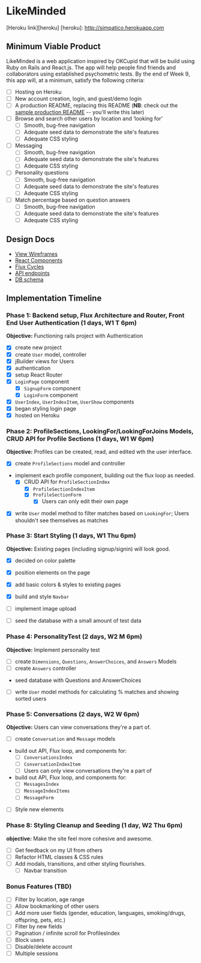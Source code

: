 # LikeMinded

[Heroku link][heroku]
[heroku]: http://simpatico.herokuapp.com

## Minimum Viable Product

LikeMinded is a web application inspired by OKCupid that will be build using Ruby on Rails and React.js. The app will help people find friends and collaborators using established psychometric tests. By the end of Week 9, this app will, at a minimum, satisfy the following criteria:

- [ ] Hosting on Heroku
- [ ] New account creation, login, and guest/demo login
- [ ] A production README, replacing this README (**NB**: check out the [sample production README](docs/production_readme.md) -- you'll write this later)
- [ ] Browse and search other users by location and ‘looking for’
  - [ ] Smooth, bug-free navigation
  - [ ] Adequate seed data to demonstrate the site's features
  - [ ] Adequate CSS styling
- [ ] Messaging
  - [ ] Smooth, bug-free navigation
  - [ ] Adequate seed data to demonstrate the site's features
  - [ ] Adequate CSS styling
- [ ] Personality questions
  - [ ] Smooth, bug-free navigation
  - [ ] Adequate seed data to demonstrate the site's features
  - [ ] Adequate CSS styling
- [ ] Match percentage based on question answers
  - [ ] Smooth, bug-free navigation
  - [ ] Adequate seed data to demonstrate the site's features
  - [ ] Adequate CSS styling

## Design Docs
* [View Wireframes][views]
* [React Components][components]
* [Flux Cycles][flux-cycles]
* [API endpoints][api-endpoints]
* [DB schema][schema]

[views]: docs/views.md
[components]: docs/components.md
[flux-cycles]: docs/flux-cycles.md
[api-endpoints]: docs/api-endpoints.md
[schema]: docs/schema.md

## Implementation Timeline

### Phase 1: Backend setup, Flux Architecture and Router, Front End User Authentication (1 days, W1 T 6pm)

**Objective:** Functioning rails project with Authentication

- [x] create new project
- [x] create `User` model, controller
- [x] jBuilder views for Users
- [x] authentication
- [x] setup React Router
- [x] `LoginPage` component
    - [x] `SignupForm` component
    - [x] `LoginForm` component
- [x] `UserIndex`, `UserIndexItem`, `UserShow` components
- [x] began styling login page
- [x] hosted on Heroku

### Phase 2: ProfileSections, LookingFor/LookingForJoins Models, CRUD API for Profile Sections (1 days, W1 W 6pm)

**Objective:** Profiles can be created, read, and edited wth the user interface.

- [x] create `ProfileSections` model and controller
- implement each profile component, building out the flux loop as needed.
  - [x] CRUD API for `ProfileSectionIndex`
    - [x] `ProfileSectionIndexItem`
    - [x] `ProfileSectionForm`
      - [x] Users can only edit their own page
- [x] write `User` model method to filter matches based on `LookingFor`; Users shouldn't see themselves as matches

### Phase 3: Start Styling (1 days, W1 Thu 6pm)

**Objective:** Existing pages (including signup/signin) will look good.

- [x] decided on color palette
- [x] position elements on the page
- [x] add basic colors & styles to existing pages
- [x] build and style `Navbar`
- [ ] implement image upload
- [ ] seed the database with a small amount of test data


### Phase 4: PersonalityTest (2 days, W2 M 6pm)

**Objective:** Implement personality test

- [ ] create `Dimensions`, `Questions`, `AnswerChoices`, and `Answers` Models
- [ ] create `Answers` controller
- seed database with Questions and AnswerChoices
- [ ] write `User` model methods for calculating % matches and showing sorted users

### Phase 5: Conversations (2 days, W2 W 6pm)

**Objective:** Users can view conversations they're a part of.

- [ ] create `Conversation` and `Message` models
- build out API, Flux loop, and components for:
  - [ ] `ConversationsIndex`
  - [ ] `ConversationIndexItem`
  - [ ] Users can only view conversations they're a part of
- build out API, Flux loop, and components for:
  - [ ] `MessagesIndex`
  - [ ] `MessageIndexItems`
  - [ ] `MessageForm`
- [ ] Style new elements

### Phase 8: Styling Cleanup and Seeding (1 day, W2 Thu 6pm)

**objective:** Make the site feel more cohesive and awesome.

- [ ] Get feedback on my UI from others
- [ ] Refactor HTML classes & CSS rules
- [ ] Add modals, transitions, and other styling flourishes.
  - [ ] Navbar transition

### Bonus Features (TBD)
- [ ] Filter by location, age range
- [ ] Allow bookmarking of other users
- [ ] Add more user fields (gender, education, languages, smoking/drugs, offspring, pets, etc.)
- [ ] Filter by new fields
- [ ] Pagination / infinite scroll for ProfilesIndex
- [ ] Block users
- [ ] Disable/delete account
- [ ] Multiple sessions

[phase-one]: docs/phases/phase1.md
[phase-two]: docs/phases/phase2.md
[phase-three]: docs/phases/phase3.md
[phase-four]: docs/phases/phase4.md
[phase-five]: docs/phases/phase5.md
